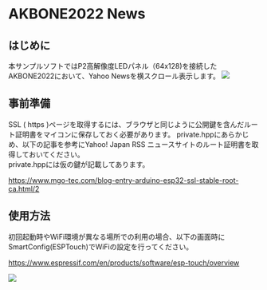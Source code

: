 # AKBONE2022 News

## はじめに
本サンプルソフトではP2高解像度LEDパネル（64x128)を接続したAKBONE2022において、Yahoo Newsを横スクロール表示します。
![](img/2022-11-20-10-47-56.png)

## 事前準備
SSL ( https )ページを取得するには、ブラウザと同じように公開鍵を含んだルート証明書をマイコンに保存しておく必要があります。
private.hppにあらかじめ、以下の記事を参考にYahoo! Japan RSS ニュースサイトのルート証明書を取得しておいてください。    
private.hppには仮の鍵が記載してあります。

https://www.mgo-tec.com/blog-entry-arduino-esp32-ssl-stable-root-ca.html/2

## 使用方法
初回起動時やWiFi環境が異なる場所での利用の場合、以下の画面時にSmartConfig(ESPTouch)でWiFiの設定を行ってください。  

https://www.espressif.com/en/products/software/esp-touch/overview

![](img/![](img/2022-11-20-10-50-03.png).png)
